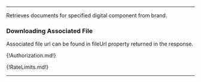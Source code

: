 ---

Retrieves documents for specified digital component from brand.

### Downloading Associated File

Associated file url can be found in fileUrl property returned in the response.

{!Authorization.md!}

{!RateLimits.md!}

---